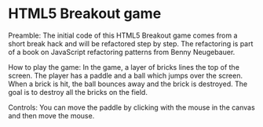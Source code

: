 HTML5 Breakout game
===================

Preamble:
The initial code of this HTML5 Breakout game comes from a short break hack and will be refactored step by step. The refactoring is part of a book on JavaScript refactoring patterns from Benny Neugebauer.

How to play the game:
In the game, a layer of bricks lines the top of the screen. The player has a paddle and a ball which jumps over the screen. When a brick is hit, the ball bounces away and the brick is destroyed. The goal is to destroy all the bricks on the field.

Controls:
You can move the paddle by clicking with the mouse in the canvas and then move the mouse. 
